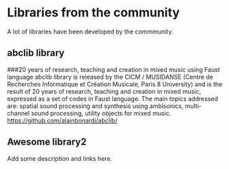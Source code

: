 # Libraries from the community

A lot of libraries have been developed by the commmunity.

## abclib library
###20 years of research, teaching and creation in mixed music using Faust language
abclib library is released by the CICM / MUSIDANSE (Centre de Recherches Informatique et Création Musicale, Paris 8 University) and is the result of 20 years of research, teaching and creation in mixed music, expressed as a set of codes in Faust language. The main topics addressed are: spatial sound processing and synthesis using ambisonics, multi-channel sound processing, utility objects for mixed music.
https://github.com/alainbonardi/abclib/

## Awesome library2
Add some description and links here.
